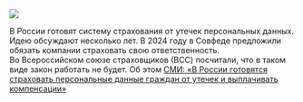<!--2025-09-29 14:26:06-->
<div class="yb">
  <div class="rss habr"><img src="https://habrastorage.org/getpro/habr/upload_files/135/1be/94d/1351be94d0c093c0432c417c44b1277e.webp" /><p>В&nbsp;России готовят систему страхования от&nbsp;утечек персональных данных. Идею обсуждают несколько лет. В 2024&nbsp;году в&nbsp;Совфеде предложили обязать компании страховать свою ответственность. Во&nbsp;Всероссийском союзе страховщиков (ВСС) посчитали, что&nbsp;в&nbsp;таком виде закон работать не&nbsp;будет. Об&nbsp;этом <a... <p class="titl"><a href="https://habr.com/ru/news/951776/?utm_source=habrahabr&utm_medium=rss&utm_campaign=951776">СМИ: «В России готовятся страховать персональные данные граждан от утечек и выплачивать компенсации»</a></p></div>
</div>
